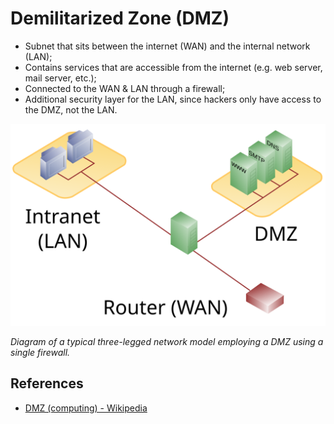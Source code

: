 # Demilitarized Zone (DMZ)

- Subnet that sits between the internet (WAN) and the internal network (LAN);
- Contains services that are accessible from the internet (e.g. web server, mail
server, etc.);
- Connected to the WAN & LAN through a firewall;
- Additional security layer for the LAN, since hackers only have access to the
DMZ, not the LAN.

![DMZ diagram](../.gitbook/assets/networking/dmz/dmz-diagram.svg)

*Diagram of a typical three-legged network model employing a DMZ using a single
firewall.*

## References

- [DMZ (computing) - Wikipedia](DMZ_(computing))
